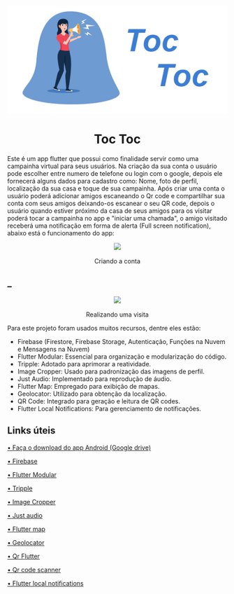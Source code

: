 <p align="center">
  <img width="600" src="Media git/capa.jpg">
</p>
<h1 align="center">Toc Toc</h1>

Este é um app flutter que possui como finalidade servir como uma campainha virtual para seus usuários. Na criação da sua conta o usuário pode escolher entre numero de telefone ou login com o google, depois ele fornecerá alguns dados para cadastro como: Nome, foto de perfil, localização da sua casa e toque de sua campainha. Após criar uma conta o usuário poderá adicionar amigos escaneando o Qr code e compartilhar sua conta com seus amigos deixando-os escanear o seu QR code, depois o usuário quando estiver próximo da casa de seus amigos para os visitar poderá tocar a campainha no app e "iniciar uma chamada", o amigo visitado receberá uma notificação em forma de alerta (Full screen notification), abaixo está o funcionamento do app:

<p align="center">
  <img width="250" src="Media git/android.gif">
</p>
<p align="center">Criando a conta</p>
<h2>_</h2>
<p align="center">
  <img width="600" src="Media git/site.gif">
</p>
<p align="center">Realizando uma visita</p>

Para este projeto foram usados muitos recursos, dentre eles estão: 
<ul>
    <li>Firebase (Firestore, Firebase Storage, Autenticação, Funções na Nuvem e Mensagens na Nuvem)</li>
    <li>Flutter Modular: Essencial para organização e modularização do código.</li>
    <li>Tripple: Adotado para aprimorar a reatividade.</li>
    <li>Image Cropper: Usado para padronização das imagens de perfil.</li>
    <li>Just Audio: Implementado para reprodução de áudio.</li>
    <li>Flutter Map: Empregado para exibição de mapas.</li>
    <li>Geolocator: Utilizado para obtenção da localização.</li>
    <li>QR Code: Integrado para geração e leitura de QR codes.</li>
    <li>Flutter Local Notifications: Para gerenciamento de notificações.</li>
</ul>

<h2>Links úteis</h2>
<p><a href="">• Faça o download do app Android (Google drive)</a></p>
<p><a href="https://firebase.google.com/?hl=pt-br">• Firebase </a></p>
<p><a href="https://modular.flutterando.com.br/docs/intro/">• Flutter Modular</a></p>
<p><a href="https://triple.flutterando.com.br">• Tripple</a></p>
<p><a href="https://pub.dev/packages/image_cropper">• Image Cropper</a></p>
<p><a href="https://pub.dev/packages/just_audio">• Just audio</a></p>
<p><a href="https://pub.dev/packages/flutter_map">• Flutter map</a></p>
<p><a href="https://pub.dev/packages/geolocator">• Geolocator</a></p>
<p><a href="https://pub.dev/packages/qr_flutter">• Qr Flutter</a></p>
<p><a href="https://pub.dev/packages/qr_code_scanner">• Qr code scanner</a></p>
<p><a href="https://pub.dev/packages/flutter_local_notifications">• Flutter local notifications</a></p>




